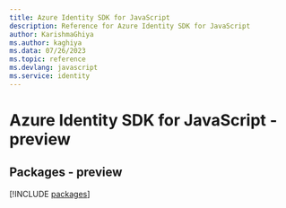 ```yaml
---
title: Azure Identity SDK for JavaScript
description: Reference for Azure Identity SDK for JavaScript
author: KarishmaGhiya
ms.author: kaghiya
ms.data: 07/26/2023
ms.topic: reference
ms.devlang: javascript
ms.service: identity
---
```

# Azure Identity SDK for JavaScript - preview
## Packages - preview
[!INCLUDE [packages](identity-index.md)]